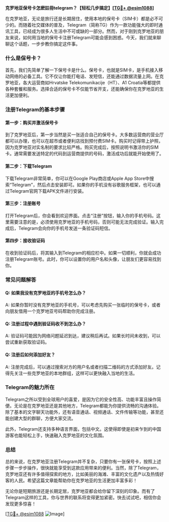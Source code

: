 **克罗地亚保号卡怎麽註冊telegram？【轻松几步搞定】[[TG💪+ @esim1088](https://t.me/s/esim1088)]**

在克罗地亚，无论是旅行还是长期居住，使用本地的保号卡（SIM卡）都是必不可少的。而随着社交媒体的普及，Telegram（简称TG）作为一款功能强大的即时通讯工具，已经成为很多人生活中不可或缺的一部分。然而，对于刚到克罗地亚的朋友来说，如何用当地的保号卡注册Telegram可能会感到困惑。今天，我们就来聊聊这个话题，一步步教你搞定这件事。

### 什么是保号卡？

首先，我们先简单了解一下保号卡是什么。保号卡，也就是SIM卡，是手机接入移动网络的必备工具。它不仅让你能打电话、发短信，还能通过数据流量上网。在克罗地亚，各大运营商如Hrvatske Telekomunikacije（HT）、A1 Croatia等都提供各种套餐和服务。选择合适的保号卡不仅能节省开支，还能确保你在克罗地亚的生活更加便利。

### 注册Telegram的基本步骤

#### 第一步：购买并激活保号卡

到了克罗地亚后，第一步当然是买一张适合自己的保号卡。大多数运营商的营业厅都可以办理，也可以在超市或者便利店找到预付费SIM卡。购买时记得带上护照，因为克罗地亚对实名制的要求比较严格。购买完成后，按照说明书激活你的SIM卡。通常需要发送特定的代码到运营商提供的号码，激活成功后就能开始使用了。

#### 第二步：下载Telegram

下载Telegram非常简单，你可以在Google Play商店或Apple App Store中搜索“Telegram”，然后点击安装即可。如果你的手机没有谷歌服务框架，也可以通过Telegram官网下载APK文件进行安装。

#### 第三步：注册账号

打开Telegram后，你会看到欢迎界面。点击“注册”按钮，输入你的手机号码。这里需要注意的是，必须使用克罗地亚的手机号码，否则可能无法完成验证。输入完成后，Telegram会向你的手机号发送一条验证码短信。

#### 第四步：接收验证码

在收到验证码后，将其输入到Telegram的相应栏中。如果一切顺利，你就会成功注册Telegram账号。此时，你可以设置你的用户名和头像，让朋友们更容易找到你。

### 常见问题解答

#### Q: 如果我没有克罗地亚的手机号怎么办？
A: 如果你暂时没有克罗地亚的手机号，可以考虑先购买一张临时的保号卡，或者向朋友借用一个克罗地亚号码帮助你完成注册。

#### Q: 注册过程中遇到验证码收不到怎么办？
A: 验证码可能因为网络问题延迟到达，建议稍后再试。如果长时间未收到，可以尝试重新获取验证码。

#### Q: 注册后如何添加好友？
A: 注册完成后，可以通过搜索对方的用户名或者扫描二维码的方式添加好友。记得先关注一些克罗地亚的本地群组，这样可以更快融入当地的生活。

### Telegram的魅力所在

Telegram之所以受到全球用户的喜爱，是因为它的安全性高、功能丰富且操作简便。无论是在克罗地亚还是其他地方，Telegram都能为你提供流畅的沟通体验。除了基本的文字聊天功能外，还有语音通话、视频通话、文件传输等功能，甚至还能创建大型的群聊，方便大家交流。

此外，Telegram还支持多种语言界面，包括中文。这使得即使是初来乍到的中国游客也能轻松上手，快速融入克罗地亚的文化氛围。

### 总结

总的来说，在克罗地亚注册Telegram并不复杂，只要你有一张保号卡，按照上述步骤一步步操作，很快就能享受到这款应用带来的便利。当然，除了Telegram，克罗地亚还有许多值得探索的地方，比如美丽的海滩、丰富的文化遗产以及热情好客的人民。希望这篇文章能帮助你在克罗地亚的生活更加丰富多彩！

无论你是短期旅游还是长期定居，克罗地亚都会给你留下深刻的印象。而有了Telegram这样的工具，你与世界的联系将变得更加紧密。快去试试吧，相信你会发现更多惊喜！

[[TG💪+ @esim1088](https://t.me/s/esim1088) ![Image](https://i.postimg.cc/4NQfJmqS/Snipaste-2025-05-13-00-14-12.png)]
